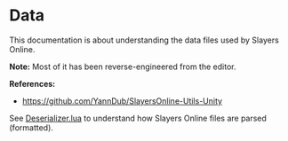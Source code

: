 # Data

This documentation is about understanding the data files used by Slayers Online.

**Note:** Most of it has been reverse-engineered from the editor.

**References:**

- <https://github.com/YannDub/SlayersOnline-Utils-Unity>

See [Deserializer.lua](../src/server/app/Deserializer.lua) to understand how
Slayers Online files are parsed (formatted).
